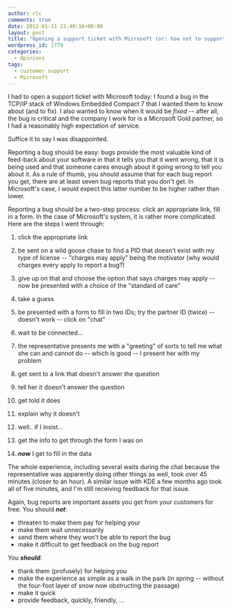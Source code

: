 ```yaml
---
author: rlc
comments: true
date: 2012-01-11 22:40:16+00:00
layout: post
title: "Opening a support ticket with Microsoft (or: how not to support your customers)"
wordpress_id: 1779
categories:
  - Opinions
tags:
  - customer support
  - Microsoft
---
```


I had to open a support ticket with Microsoft today: I found a bug in the TCP/IP stack of Windows Embedded Compact 7 that I wanted them to know about (and to fix). I also wanted to know when it would be _fixed_ -- after all, the bug is critical and the company I work for is a Microsoft Gold partner, so I had a reasonably high expectation of service.

Suffice it to say I was disappointed.

<!--more-->

Reporting a bug should be easy: bugs provide the most valuable kind of feed-back about your software in that it tells you that it went wrong, that it is being used and that someone cares enough about it going wrong to tell you about it. As a rule of thumb, you should assume that for each bug report you get, there are at least seven bug reports that you don't get. In Microsoft's case, I would expect this latter number to be higher rather than lower.

Reporting a bug should be a two-step process: click an appropriate link, fill in a form. In the case of Microsoft's system, it is rather more complicated. Here are the steps I went through:

1. click the appropriate link

2. be sent on a wild goose chase to find a PID that doesn't exist with my type of license -- "charges may apply" being the motivator (why would charges every apply to report a bug?)

3. give up on that and choose the option that says charges may apply -- now be presented with a choice of the "standard of care"

4. take a guess

5. be presented with a form to fill in two IDs; try the partner ID (twice) -- doesn't work -- click on "chat"

6. wait to be connected...

7. the representative presents me with a "greeting" of sorts to tell me what she can and cannot do -- which is good -- I present her with my problem

8. get sent to a link that doesn't answer the question

9. tell her it doesn't answer the question

10. get told it does

11. explain why it doesn't

12. well.. if I insist...

13. get the info to get through the form I was on

14. **_now_** I get to fill in the data

The whole experience, including several waits during the chat because the representative was apparently doing other things as well, took over 45 minutes (closer to an hour). A similar issue with KDE a few months ago took all of five minutes, and I'm still receiving feedback for that issue.

Again, bug reports are important assets you get from your customers for free. You should **_not_**:

- threaten to make them pay for helping your
- make them wait unnecessarily
- send them where they won't be able to report the bug
- make it difficult to get feedback on the bug report

You **_should_**:

- thank them (profusely) for helping you
- make the experience as simple as a walk in the park (in spring -- without the four-foot layer of snow now obstructing the passage)
- make it quick
- provide feedback, quickly, friendly, ...
